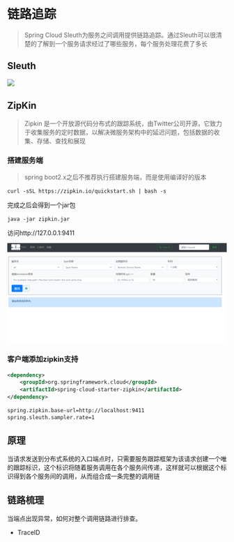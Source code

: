# 链路追踪

>Spring Cloud Sleuth为服务之间调用提供链路追踪。通过Sleuth可以很清楚的了解到一个服务请求经过了哪些服务，每个服务处理花费了多长

## Sleuth

![](http://favorites.ren/assets/images/2018/springcloud/tracing2.png)

## ZipKin

> Zipkin 是一个开放源代码分布式的跟踪系统，由Twitter公司开源，它致力于收集服务的定时数据，以解决微服务架构中的延迟问题，包括数据的收集、存储、查找和展现

### 搭建服务端

> spring boot2.x之后不推荐执行搭建服务端，而是使用编译好的版本

```shell
curl -sSL https://zipkin.io/quickstart.sh | bash -s
```

完成之后会得到一个jar包

```shell
java -jar zipkin.jar 
```

访问http://127.0.0.1:9411

![批注 2019-07-25 164613](/assets/批注%202019-07-25%20164613.png)

### 客户端添加zipkin支持

```xml
<dependency>
    <groupId>org.springframework.cloud</groupId>
    <artifactId>spring-cloud-starter-zipkin</artifactId>
</dependency>
```
```properties
spring.zipkin.base-url=http://localhost:9411
spring.sleuth.sampler.rate=1
```

## 原理

当请求发送到分布式系统的入口端点时，只需要服务跟踪框架为该请求创建一个唯的跟踪标识，这个标识将随着服务调用在各个服务间传递，这样就可以根据这个标识得到各个服务间的调用，从而组合成一条完整的调用链

## 链路梳理

当端点出现异常，如何对整个调用链路进行排查。

- TraceID
